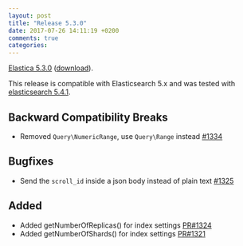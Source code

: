 ```yaml
---
layout: post
title: "Release 5.3.0"
date: 2017-07-26 14:11:19 +0200
comments: true
categories:
---
```



[Elastica 5.3.0](https://github.com/ruflin/Elastica/tree/5.3.0) ([download](https://github.com/ruflin/Elastica/releases/tag/5.3.0)).

This release is compatible with Elasticsearch 5.x and was tested with [elasticsearch 5.4.1](https://www.elastic.co/guide/en/elasticsearch/reference/5.4/release-notes-5.4.1.html).


## Backward Compatibility Breaks

- Removed `Query\NumericRange`, use `Query\Range` instead [#1334](https://github.com/ruflin/Elastica/pull/1334)

## Bugfixes

- Send the `scroll_id` inside a json body instead of plain text [#1325](https://github.com/ruflin/Elastica/pull/1325)

## Added
 - Added getNumberOfReplicas() for index settings [PR#1324](https://github.com/ruflin/Elastica/pull/1324)
 - Added getNumberOfShards() for index settings [PR#1321](https://github.com/ruflin/Elastica/pull/1331)
